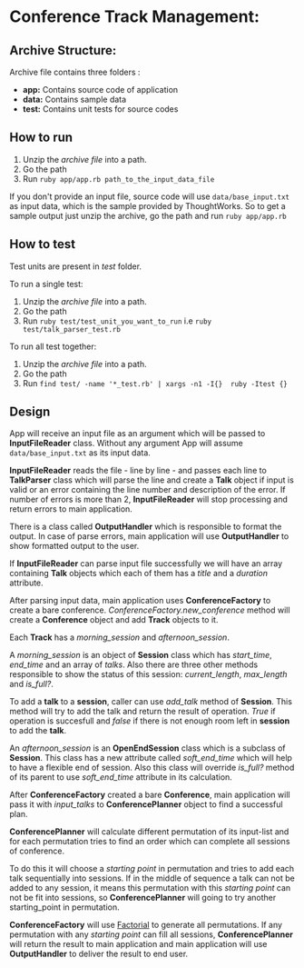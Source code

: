 # Conference Track Management:

## Archive Structure:

Archive file contains three folders :
* **app:** Contains source code of application
* **data:** Contains sample data
* **test:** Contains unit tests for source codes

## How to run

1. Unzip the _archive file_ into a path.
2. Go the path
3. Run `ruby app/app.rb path_to_the_input_data_file`

If you don't provide an input file, source code will use `data/base_input.txt` as input data, which is the sample provided by ThoughtWorks.
So to get a sample output just unzip the archive, go the path and run `ruby app/app.rb`

## How to test

Test units are present in _test_ folder. 

To run a single test:
1. Unzip the _archive file_ into a path.
2. Go the path
3. Run `ruby test/test_unit_you_want_to_run`  i.e `ruby test/talk_parser_test.rb`

To run all test together:
1. Unzip the _archive file_ into a path.
2. Go the path
3. Run `find test/ -name '*_test.rb' | xargs -n1 -I{}  ruby -Itest {}`

## Design

App will receive an input file as an argument which will be passed to __InputFileReader__ class. Without any argument App will assume `data/base_input.txt` as its input data.

__InputFileReader__ reads the file - line by line - and passes each line to __TalkParser__  class which will parse the line and create a __Talk__ object if input is valid or an error containing the line number and description of the error.
If number of errors is more than 2, __InputFileReader__ will stop processing and return errors to main application.

There is a class called __OutputHandler__ which is responsible to format the output. In case of parse errors, main application will use __OutputHandler__ to show formatted output to the user.    

If __InputFileReader__ can parse input file successfully we will have an array containing __Talk__ objects which each of them has a _title_ and a _duration_ attribute.

After parsing input data, main application uses __ConferenceFactory__ to create a bare conference.  _ConferenceFactory.new_conference_ method will create a __Conference__  object and add __Track__ objects to it.

Each __Track__ has a _morning_session_ and _afternoon_session_. 

A _morning_session_ is an object of __Session__ class which has _start_time_, _end_time_  and an array of _talks_.  Also there are three other methods responsible to show the status of this session: _current_length_, _max_length_  and _is_full?_.

To add a __talk__ to a __session__, caller can use _add_talk_ method of __Session__. This method will try to add the talk and return the result of operation. _True_ if operation is succesfull and _false_ if there is not enough room left in __session__ to add the __talk__.

An _afternoon_session_ is an __OpenEndSession__ class which is a subclass of __Session__.  This class has a new attribute called _soft_end_time_ which will help to have a flexible end of session. Also this class will override _is_full?_ method of its parent to use _soft_end_time_ attribute in its calculation.
  
After __ConferenceFactory__  created a bare __Conference__, main application will pass it with _input_talks_ to __ConferencePlanner__ object to find a successful plan.

__ConferencePlanner__ will calculate different permutation of its input-list and for each permutation tries to find an order which can complete all sessions of conference.
 
To do this it will choose a _starting point_ in permutation and tries to add each talk sequentially into sessions. If in the middle of sequence a talk can not be added to any session, it means this permutation with this _starting point_ can not be fit into sessions, so __ConferencePlanner__ will going to try another starting_point in permutation.

__ConferenceFactory__ will use [Factorial](https://en.wikipedia.org/wiki/Factorial_number_system#Permutations) to generate all permutations. If any permutation with any _starting point_ can fill all sessions, __ConferencePlanner__ will return the result to main application and main application will use __OutputHandler__ to deliver the result to end user. 




